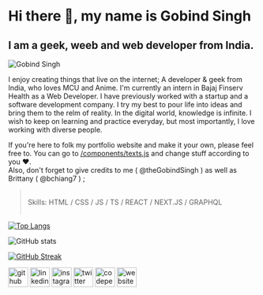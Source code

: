 # Hi there 👋, my name is Gobind Singh
## I am a geek, weeb and web developer from India.  
  
![Gobind Singh](https://thegobindsingh.github.io/theGobindSingh/public/images/forBanner.jpg)

 I enjoy creating things that live on the internet; A developer & geek from India, who loves MCU and Anime. I'm currently an intern in Bajaj Finserv Health as a Web Developer. I have previously worked with a startup and a software development company. I try my best to pour life into ideas and bring them to the relm of reality. In the digital world, knowledge is infinite. I wish to keep on learning and practice everyday, but most importantly, I love working with diverse people.  
   
 If you're here to folk my portfolio website and make it your own, please feel free to. You can go to [/components/texts.js](https://github.com/theGobindSingh/theGobindSingh/blob/main/components/texts.js) and change stuff according to you ❤️.  
 Also, don't forget to give credits to me ( @theGobindSingh ) as well as Brittany ( @bchiang7 ) ; 
  
>  ⠀  
> Skills: HTML / CSS / JS / TS / REACT / NEXT.JS / GRAPHQL  
>  ⠀


[![Top Langs](https://github-readme-stats.vercel.app/api/top-langs/?username=theGobindSingh)](https://github.com/anuraghazra/github-readme-stats)


![GitHub stats](https://github-readme-stats.vercel.app/api?username=theGobindSingh&show_icons=true)  


[![GitHub Streak](https://streak-stats.demolab.com?user=theGobindSingh)](https://git.io/streak-stats)    


[<img src='https://cdn.jsdelivr.net/npm/simple-icons@3.0.1/icons/github.svg' alt='github' height='40'>](https://github.com/theGobindSingh)  [<img src='https://cdn.jsdelivr.net/npm/simple-icons@3.0.1/icons/linkedin.svg' alt='linkedin' height='40'>](https://www.linkedin.com/in/theGobindSingh/)  [<img src='https://cdn.jsdelivr.net/npm/simple-icons@3.0.1/icons/instagram.svg' alt='instagram' height='40'>](https://www.instagram.com/theGobindSingh/)  [<img src='https://cdn.jsdelivr.net/npm/simple-icons@3.0.1/icons/twitter.svg' alt='twitter' height='40'>](https://twitter.com/theGobindSingh)  [<img src='https://cdn.jsdelivr.net/npm/simple-icons@3.0.1/icons/codepen.svg' alt='codepen' height='40'>](https://codepen.io/https://codepen.io/theGobindSingh)  [<img src='https://cdn.jsdelivr.net/npm/simple-icons@3.0.1/icons/icloud.svg' alt='website' height='40'>](https://portfolio-gobindsingh.vercel.app/)
